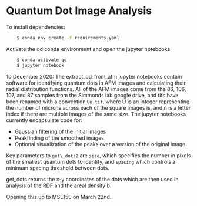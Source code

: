 # Quantum Dot Image Analysis

To install dependencies:
```bash
    $ conda env create -f requirements.yaml
```
   
Activate the qd conda environment and open the jupyter notebooks
```bash
    $ conda activate qd
    $ jupyter notebook
```

10 December 2020:
The extract\_qd\_from\_afm jupyter notebooks contain software for identifying quantum dots in AFM images and calculating their radial distribution functions.
All of the AFM images come from the 86, 106, 107, and 87 samples from the Simmonds lab google drive, and tifs have been renamed with a convention `Un.tif`, where U is an integer representing the number of microns across each of the square images is, and n is a letter index if there are multiple images of the same size. 
The jupyter notebooks currently encapsulate code for:
- Gaussian filtering of the initial images
- Peakfinding of the smoothed images
- Optional visualization of the peaks over a version of the original image.

Key parameters to `get\_dots2` are `size`, which specifies the number in pixels of the smallest quantum dots to identify, and `spacing` which controls a minimum spacing threshold between dots.

get\_dots returns the x-y coordinates of the dots which are then used in analysis of the RDF and the areal density b.

Opening this up to MSE150 on March 22nd.
